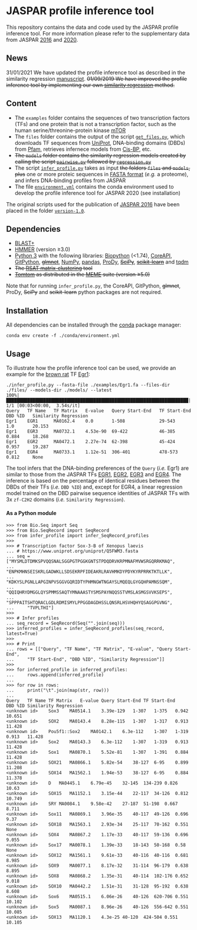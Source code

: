 # JASPAR profile inference tool
This repository contains the data and code used by the JASPAR profile inference tool. For more information please refer to the supplementary data from JASPAR [2016](https://academic.oup.com/nar/article/44/D1/D110/2502663) and [2020](https://academic.oup.com/nar/advance-article/doi/10.1093/nar/gkz1001/5614568).

## News
31/01/2021 We have updated the profile inference tool as described in the similarity regression [manuscript](https://www.nature.com/articles/s41588-019-0411-1).
~~01/09/2019 We have improved the profile inference tool by implementing our own [similarity regression](https://www.nature.com/articles/s41588-019-0411-1) method.~~

## Content
* The `examples` folder contains the sequences of two transcription factors (TFs) and one protein that is not a transcription factor, such as the human serine/threonine-protein kinase [mTOR](https://www.uniprot.org/uniprot/P42345)
* The `files` folder contains the output of the script [`get_files.py`](https://github.com/wassermanlab/JASPAR-profile-inference/blob/master/files/get_files.py), which downloads TF sequences from [UniProt](https://www.uniprot.org/), DNA-binding domains (DBDs) from [Pfam](https://pfam.xfam.org/), retrieves infernece models from [Cis-BP](http://cisbp.ccbr.utoronto.ca/), etc.
* ~~The `models` folder contains the similarity regression models created by calling the script [`pairwise.py`](https://github.com/wassermanlab/JASPAR-profile-inference/blob/master/models/pairwise.py) followed by [`regression.py`](https://github.com/wassermanlab/JASPAR-profile-inference/blob/master/models/regression.py)~~
* The script [`infer_profile.py`](https://github.com/wassermanlab/JASPAR-profile-inference/blob/master/infer_profile.py) takes as input ~~the folders `files` and `models`, plus~~ one or more proteic sequences in [FASTA format](https://en.wikipedia.org/wiki/FASTA_format) (_e.g._ a proteome), and infers DNA-binding profiles from JASPAR 
* The file [`environment.yml`](https://github.com/wassermanlab/JASPAR-profile-inference/blob/master/environment.yml) contains the conda environment used to develop the profile inference tool for JASPAR 2020 (see installation)

The original scripts used for the publication of [JASPAR 2016](https://doi.org/10.1093/nar/gkv1176) have been placed in the folder [`version-1.0`](https://github.com/wassermanlab/JASPAR-profile-inference/tree/master/version-1.0).

## Dependencies
* [BLAST+](https://blast.ncbi.nlm.nih.gov/Blast.cgi)
* [HMMER](http://hmmer.org/) (version ≥3.0)
* [Python 3](https://www.python.org/download/releases/3/) with the following libraries: [Biopython](http://biopython.org) (<1.74), [CoreAPI](http://www.coreapi.org), [GitPython](https://gitpython.readthedocs.io/en/stable/), ~~[glmnet](https://github.com/civisanalytics/python-glmnet)~~, [NumPy](https://numpy.org/), [pandas](https://pandas.pydata.org/), [ProDy](http://prody.csb.pitt.edu/), ~~[SciPy](https://www.scipy.org/)~~, ~~[scikit-learn](https://scikit-learn.org/stable/)~~ and [tqdm](https://tqdm.github.io) 
* ~~The [RSAT matrix-clustering](http://pedagogix-tagc.univ-mrs.fr/rsat/matrix-clustering_form.cgi) tool~~
* ~~[Tomtom](http://meme-suite.org/doc/tomtom.html) as distributed in the [MEME](http://meme-suite.org/index.html) suite (version ≥5.0)~~

Note that for running `infer_profile.py`, the CoreAPI, GitPython, ~~glmnet~~, ProDy, ~~SciPy~~ and ~~scikit-learn~~ python packages are not required.

## Installation
All dependencies can be installed through the [conda](https://docs.conda.io/en/latest/) package manager:
```
conda env create -f ./conda/environment.yml
```

## Usage
To illustrate how the profile inference tool can be used, we provide an example for the [brown rat](https://www.ncbi.nlm.nih.gov/Taxonomy/Browser/wwwtax.cgi?mode=Info&id=10116&lvl=3&lin=f&keep=1&srchmode=1&unlock) TF [Egr1](https://www.uniprot.org/uniprot/P08154):
```
./infer_profile.py --fasta-file ./examples/Egr1.fa --files-dir ./files/ --models-dir ./models/ --latest
100%|█████████████████████████████████████████████████████████████████████| 1/1 [00:03<00:00,  3.54s/it]
Query   TF Name   TF Matrix   E-value   Query Start-End   TF Start-End   DBD %ID   Similarity Regression
Egr1    EGR1      MA0162.4    0.0     	1-508       	  29-543    	 1.0       20.153
Egr1    EGR3      MA0732.1    4.53e-90  69-422       	  46-385    	 0.884     18.268
Egr1    EGR2      MA0472.1    2.27e-74  62-398       	  45-424    	 0.957     19.287
Egr1    EGR4      MA0733.1    1.12e-51  306-401      	  478-573    	 0.812     None
```
The tool infers that the DNA-binding preferences of the `Query` (_i.e._ Egr1) are similar to those from the JASPAR TFs [EGR1](http://jaspar.genereg.net/matrix/MA0162.4/), [EGR2](http://jaspar.genereg.net/matrix/MA0472.1/), [EGR3](http://jaspar.genereg.net/matrix/MA0732.1/) and [EGR4](http://jaspar.genereg.net/matrix/MA0733.1/). The inference is based on the percentage of identical residues between the DBDs of their TFs (_i.e._ `DBD %ID`) and, except for EGR4, a linear regression model trained on the DBD pairwise sequence identities of JASPAR TFs with 3x `zf-C2H2` domains (_i.e._ `Similarity Regression`).
#### As a Python module
```
>>> from Bio.Seq import Seq
>>> from Bio.SeqRecord import SeqRecord
>>> from infer_profile import infer_SeqRecord_profiles
>>>
>>> # Transcription factor Sox-3-B of Xenopus laevis
... # https://www.uniprot.org/uniprot/Q5FWM3.fasta
... seq = ["MYSMLDTDMKSPVQQSNALSGGPGTPGGKGNTSTPDQDRVKRPMNAFMVWSRGQRRKMAQ",
...     "ENPKMHNSEISKRLGADWKLLSDSEKRPFIDEAKRLRAVHMKDYPDYKYRPRRKTKTLLK",
...     "KDKYSLPGNLLAPGINPVSGGVGQRIDTYPHMNGWTNGAYSLMQEQLGYGQHPAMNSSQM",
...     "QQIQHRYDMGGLQYSPMMSSAQTYMNAAASTYSMSPAYNQQSSTVMSLASMGSVVKSEPS",
...     "SPPPAITSHTQRACLGDLRDMISMYLPPGGDAGDHSSLQNSRLHSVHQHYQSAGGPGVNG",
...     "TVPLTHI"]
>>>
>>> # Infer profiles
... seq_record = SeqRecord(Seq("".join(seq)))
>>> inferred_profiles = infer_SeqRecord_profiles(seq_record, latest=True)
>>>
>>> # Print
... rows = [["Query", "TF Name", "TF Matrix", "E-value", "Query Start-End",
...     "TF Start-End", "DBD %ID", "Similarity Regression"]]
>>>
>>> for inferred_profile in inferred_profiles:
...     rows.append(inferred_profile)
... 
>>> for row in rows:
...     print("\t".join(map(str, row)))
... 
Query	TF Name	TF Matrix	E-value	Query Start-End	TF Start-End	DBD %ID	Similarity Regression
<unknown id>	Sox3	MA0514.1	3.39e-129	1-307	1-375	0.942	10.651
<unknown id>	SOX2	MA0143.4	8.28e-115	1-307	1-317	0.913	11.428
<unknown id>	Pou5f1::Sox2	MA0142.1	6.3e-112	1-307	1-319	0.913	11.428
<unknown id>	Sox2	MA0143.3	6.3e-112	1-307	1-319	0.913	11.428
<unknown id>	Sox1	MA0870.1	5.52e-81	1-307	1-391	0.884	11.428
<unknown id>	SOX21	MA0866.1	5.82e-54	38-127	6-95	0.899	11.208
<unknown id>	SOX14	MA1562.1	1.94e-53	38-127	6-95	0.884	11.378
<unknown id>	D	MA0445.1	6.79e-45	32-145	134-239	0.826	10.63
<unknown id>	SOX15	MA1152.1	3.15e-44	22-117	34-126	0.812	10.749
<unknown id>	SRY	MA0084.1	9.58e-42	27-187	51-198	0.667	8.711
<unknown id>	Sox11	MA0869.1	3.96e-35	40-117	49-126	0.696	9.37
<unknown id>	SOX18	MA1563.1	2.93e-34	25-117	70-162	0.551	None
<unknown id>	SOX4	MA0867.2	1.17e-33	40-117	59-136	0.696	9.055
<unknown id>	Sox17	MA0078.1	1.39e-33	18-143	50-168	0.58	None
<unknown id>	SOX12	MA1561.1	9.61e-33	40-116	40-116	0.681	8.985
<unknown id>	SOX9	MA0077.1	8.17e-32	31-114	96-179	0.638	8.895
<unknown id>	SOX8	MA0868.2	1.35e-31	40-114	102-176	0.652	9.018
<unknown id>	SOX10	MA0442.2	1.51e-31	31-128	95-192	0.638	8.608
<unknown id>	Sox6	MA0515.1	6.06e-26	40-126	620-706	0.551	10.102
<unknown id>	Sox5	MA0087.1	8.96e-26	40-126	556-642	0.551	10.085
<unknown id>	SOX13	MA1120.1	4.3e-25	40-120	424-504	0.551	10.105
```